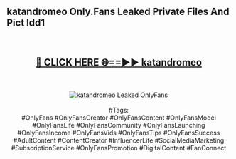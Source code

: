 <h2>katandromeo Only.Fans Leaked Private Files And Pict ldd1</h2>
<br>
<div align="center">
<h2><a href="https://mediafiles.top/katandromeo" rel="nofollow">🔴 CLICK HERE 🌐==►► katandromeo</a></h2>
<br>
<br>
<a href="https://mediafiles.top/katandromeo" rel="nofollow" data-target="animated-image.originalLink"><img src="https://i.ibb.co.com/WyWwxjT/player-gif2.gif" alt="katandromeo Leaked OnlyFans" style="max-width: 100%; display: inline-block;" data-target="animated-image.originalImage"></a>
<br><br>
#Tags:
<br>
#OnlyFans #OnlyFansCreator #OnlyFansContent #OnlyFansModel #OnlyFansLife #OnlyFansCommunity #OnlyFansLaunching #OnlyFansIncome #OnlyFansVids #OnlyFansTips #OnlyFansSuccess #AdultContent #ContentCreator #InfluencerLife #SocialMediaMarketing #SubscriptionService #OnlyFansPromotion #DigitalContent #FanConnect
</div>
<br>